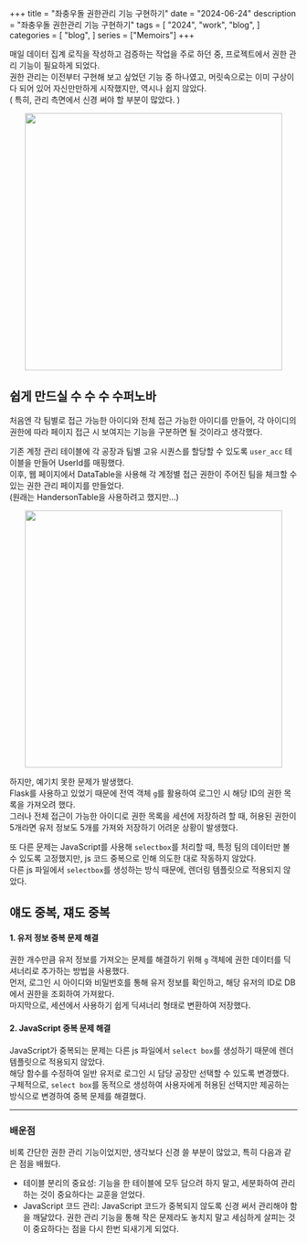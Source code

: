 +++
title = "좌충우돌 권한관리 기능 구현하기"
date = "2024-06-24"
description = "좌충우돌 권한관리 기능 구현하기"
tags = [
    "2024",
    "work",
    "blog",
]
categories = [
    "blog",
]
series = ["Memoirs"]
+++

매일 데이터 집계 로직을 작성하고 검증하는 작업을 주로 하던 중, 프로젝트에서 권한 관리 기능이 필요하게 되었다. <br>
권한 관리는 이전부터 구현해 보고 싶었던 기능 중 하나였고, 머릿속으로는 이미 구상이 다 되어 있어 자신만만하게 시작했지만, 역시나 쉽지 않았다. <br>
( 특히, 관리 측면에서 신경 써야 할 부분이 많았다. )

<p align="center"><img src="https://github.com/kmseunh/blog/assets/105186724/f6802f08-1949-4c7c-80c5-5fac10830551" width="450"></p>

<!--more-->

## 쉽게 만드실 수 수 수 수퍼노바

처음엔 각 팀별로 접근 가능한 아이디와 전체 접근 가능한 아이디를 만들어, 각 아이디의 권한에 따라 페이지 접근 시 보여지는 기능을 구분하면 될 것이라고 생각했다.

기존 계정 관리 테이블에 각 공장과 팀별 고유 시퀀스를 할당할 수 있도록 `user_acc` 테이블을 만들어 UserId를 매핑했다. <br>
이후, 웹 페이지에서 DataTable을 사용해 각 계정별 접근 권한이 주어진 팀을 체크할 수 있는 권한 관리 페이지를 만들었다. <br>
(원래는 HandersonTable을 사용하려고 했지만...)

<p align="center"><img src="https://github.com/kmseunh/blog/assets/105186724/db15686d-bea0-49d5-9b88-c4383d990f53" width="450"></p>

하지만, 예기치 못한 문제가 발생했다. <br>
Flask를 사용하고 있었기 때문에 전역 객체 `g`를 활용하여 로그인 시 해당 ID의 권한 목록을 가져오려 했다. <br>
그러나 전체 접근이 가능한 아이디로 권한 목록을 세션에 저장하려 할 때, 허용된 권한이 5개라면 유저 정보도 5개를 가져와 저장하기 어려운 상황이 발생했다.

또 다른 문제는 JavaScript를 사용해 `selectbox`를 처리할 때, 특정 팀의 데이터만 볼 수 있도록 고정했지만, js 코드 중복으로 인해 의도한 대로 작동하지 않았다. <br>
다른 js 파일에서 `selectbox`를 생성하는 방식 때문에, 렌더링 템플릿으로 적용되지 않았다.

## 얘도 중복, 쟤도 중복

#### 1. 유저 정보 중복 문제 해결

권한 개수만큼 유저 정보를 가져오는 문제를 해결하기 위해 `g` 객체에 권한 데이터를 딕셔너리로 추가하는 방법을 사용했다. <br>
먼저, 로그인 시 아이디와 비밀번호를 통해 유저 정보를 확인하고, 해당 유저의 ID로 DB에서 권한을 조회하여 가져왔다. <br>
마지막으로, 세션에서 사용하기 쉽게 딕셔너리 형태로 변환하여 저장했다.

#### 2. JavaScript 중복 문제 해결

JavaScript가 중복되는 문제는 다른 js 파일에서 `select box`를 생성하기 때문에 렌더 템플릿으로 적용되지 않았다. <br>
해당 함수를 수정하여 일반 유저로 로그인 시 담당 공장만 선택할 수 있도록 변경했다. <br>
구체적으로, `select box`를 동적으로 생성하여 사용자에게 허용된 선택지만 제공하는 방식으로 변경하여 중복 문제를 해결했다.

<hr>

### 배운점

비록 간단한 권한 관리 기능이었지만, 생각보다 신경 쓸 부분이 많았고, 특히 다음과 같은 점을 배웠다.

- 테이블 분리의 중요성: 기능을 한 테이블에 모두 담으려 하지 말고, 세분화하여 관리하는 것이 중요하다는 교훈을 얻었다.
- JavaScript 코드 관리: JavaScript 코드가 중복되지 않도록 신경 써서 관리해야 함을 깨달았다.
권한 관리 기능을 통해 작은 문제라도 놓치지 말고 세심하게 살피는 것이 중요하다는 점을 다시 한번 되새기게 되었다.

